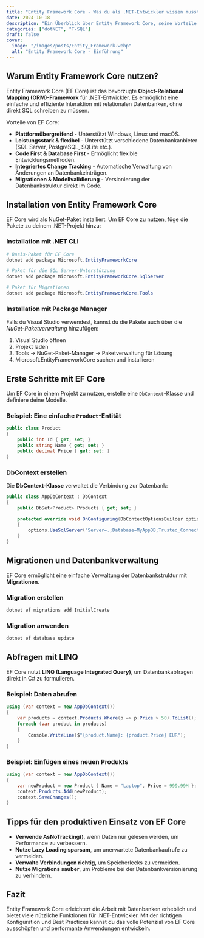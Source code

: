 ```yaml
---
title: "Entity Framework Core - Was du als .NET-Entwickler wissen musst"
date: 2024-10-18
description: "Ein Überblick über Entity Framework Core, seine Vorteile und Best Practices für .NET-Entwickler."
categories: ["dotNET", "T-SQL"]
draft: false
cover:
  image: "/images/posts/Entity_Framework.webp"
  alt: "Entity Framework Core - Einführung"
---
```


## Warum Entity Framework Core nutzen?

Entity Framework Core (EF Core) ist das bevorzugte **Object-Relational Mapping (ORM)-Framework** für .NET-Entwickler. Es ermöglicht eine einfache und effiziente Interaktion mit relationalen Datenbanken, ohne direkt SQL schreiben zu müssen.

Vorteile von EF Core:

- **Plattformübergreifend** - Unterstützt Windows, Linux und macOS.
- **Leistungsstark & flexibel** - Unterstützt verschiedene Datenbankanbieter (SQL Server, PostgreSQL, SQLite etc.).
- **Code First & Database First** - Ermöglicht flexible Entwicklungsmethoden.
- **Integriertes Change Tracking** - Automatische Verwaltung von Änderungen an Datenbankeinträgen.
- **Migrationen & Modellvalidierung** - Versionierung der Datenbankstruktur direkt im Code.

## Installation von Entity Framework Core

EF Core wird als NuGet-Paket installiert. Um EF Core zu nutzen, füge die Pakete zu deinem .NET-Projekt hinzu:

### Installation mit .NET CLI

```powershell
# Basis-Paket für EF Core
dotnet add package Microsoft.EntityFrameworkCore

# Paket für die SQL Server-Unterstützung
dotnet add package Microsoft.EntityFrameworkCore.SqlServer

# Paket für Migrationen
dotnet add package Microsoft.EntityFrameworkCore.Tools
```

### Installation mit Package Manager

Falls du Visual Studio verwendest, kannst du die Pakete auch über die *NuGet-Paketverwaltung* hinzufügen:

1. Visual Studio öffnen
2. Projekt laden
3. Tools -> NuGet-Paket-Manager -> Paketverwaltung für Lösung
4. Microsoft.EntityFrameworkCore suchen und installieren

## Erste Schritte mit EF Core

Um EF Core in einem Projekt zu nutzen, erstelle eine `DbContext`-Klasse und definiere deine Modelle.

### Beispiel: Eine einfache `Product`-Entität

```csharp
public class Product
{
    public int Id { get; set; }
    public string Name { get; set; }
    public decimal Price { get; set; }
}
```

### DbContext erstellen

Die **DbContext-Klasse** verwaltet die Verbindung zur Datenbank:

```csharp
public class AppDbContext : DbContext
{
    public DbSet<Product> Products { get; set; }

    protected override void OnConfiguring(DbContextOptionsBuilder options)
    {
        options.UseSqlServer("Server=.;Database=MyAppDB;Trusted_Connection=True;");
    }
}
```

## Migrationen und Datenbankverwaltung

EF Core ermöglicht eine einfache Verwaltung der Datenbankstruktur mit **Migrationen**.

### Migration erstellen

```powershell
dotnet ef migrations add InitialCreate
```

### Migration anwenden

```powershell
dotnet ef database update
```

## Abfragen mit LINQ

EF Core nutzt **LINQ (Language Integrated Query)**, um Datenbankabfragen direkt in C# zu formulieren.

### Beispiel: Daten abrufen

```csharp
using (var context = new AppDbContext())
{
    var products = context.Products.Where(p => p.Price > 50).ToList();
    foreach (var product in products)
    {
        Console.WriteLine($"{product.Name}: {product.Price} EUR");
    }
}
```

### Beispiel: Einfügen eines neuen Produkts

```csharp
using (var context = new AppDbContext())
{
    var newProduct = new Product { Name = "Laptop", Price = 999.99M };
    context.Products.Add(newProduct);
    context.SaveChanges();
}
```

## Tipps für den produktiven Einsatz von EF Core

- **Verwende AsNoTracking()**, wenn Daten nur gelesen werden, um Performance zu verbessern.
- **Nutze Lazy Loading sparsam**, um unerwartete Datenbankaufrufe zu vermeiden.
- **Verwalte Verbindungen richtig**, um Speicherlecks zu vermeiden.
- **Nutze Migrations sauber**, um Probleme bei der Datenbankversionierung zu verhindern.

## Fazit

Entity Framework Core erleichtert die Arbeit mit Datenbanken erheblich und bietet viele nützliche Funktionen für .NET-Entwickler. Mit der richtigen Konfiguration und Best Practices kannst du das volle Potenzial von EF Core ausschöpfen und performante Anwendungen entwickeln.
